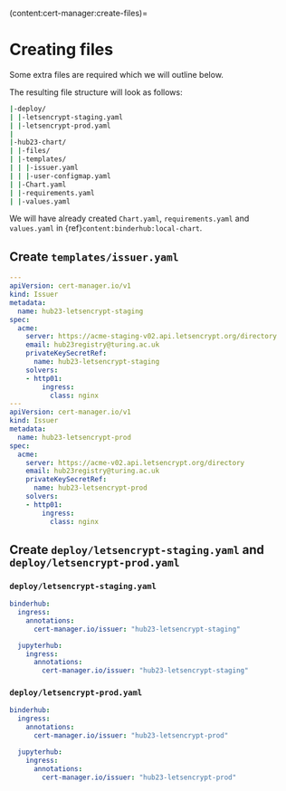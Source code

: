 (content:cert-manager:create-files)=
# Creating files

Some extra files are required which we will outline below.

The resulting file structure will look as follows:

```bash
|-deploy/
| |-letsencrypt-staging.yaml
| |-letsencrypt-prod.yaml
|
|-hub23-chart/
| |-files/
| |-templates/
| | |-issuer.yaml
| | |-user-configmap.yaml
| |-Chart.yaml
| |-requirements.yaml
| |-values.yaml
```

We will have already created `Chart.yaml`, `requirements.yaml` and `values.yaml` in {ref}`content:binderhub:local-chart`.

## Create `templates/issuer.yaml`

```yaml
---
apiVersion: cert-manager.io/v1
kind: Issuer
metadata:
  name: hub23-letsencrypt-staging
spec:
  acme:
    server: https://acme-staging-v02.api.letsencrypt.org/directory
    email: hub23registry@turing.ac.uk
    privateKeySecretRef:
      name: hub23-letsencrypt-staging
    solvers:
    - http01:
        ingress:
          class: nginx
---
apiVersion: cert-manager.io/v1
kind: Issuer
metadata:
  name: hub23-letsencrypt-prod
spec:
  acme:
    server: https://acme-v02.api.letsencrypt.org/directory
    email: hub23registry@turing.ac.uk
    privateKeySecretRef:
      name: hub23-letsencrypt-prod
    solvers:
    - http01:
        ingress:
          class: nginx
```

## Create `deploy/letsencrypt-staging.yaml` and `deploy/letsencrypt-prod.yaml`

### `deploy/letsencrypt-staging.yaml`

```yaml
binderhub:
  ingress:
    annotations:
      cert-manager.io/issuer: "hub23-letsencrypt-staging"

  jupyterhub:
    ingress:
      annotations:
        cert-manager.io/issuer: "hub23-letsencrypt-staging"
```

### `deploy/letsencrypt-prod.yaml`

```yaml
binderhub:
  ingress:
    annotations:
      cert-manager.io/issuer: "hub23-letsencrypt-prod"

  jupyterhub:
    ingress:
      annotations:
        cert-manager.io/issuer: "hub23-letsencrypt-prod"
```
